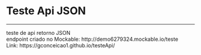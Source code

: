 # Teste Api JSON
<hr>
teste de api retorno JSON </br>
endpoint criado no Mockable: http://demo6279324.mockable.io/teste </br>
Link: https://gconceicao1.github.io/testeApi/


